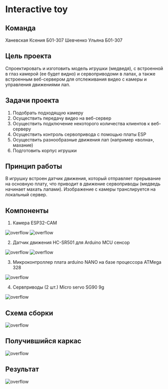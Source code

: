 # Interactive toy

## Команда

Ханевская Ксения Б01-307
Шевченко Ульяна  Б01-307

## Цель проекта

Спроектировать и изготовить модель игрушки (медведя), с встроенной в
глаз камерой (ее будет видно) и сервоприводоми в лапах, а также встроенным веб-сервером для отслеживания видео с камеры и управления движениями лап.

## Задачи проекта

1. Подобрать подходящую камеру 
2. Осуществить передачу видео на веб-сервер
3. Осуществить подключение некоторого количества клиентов к веб-серверу
4. Осуществить контроль сервопривода с помощью платы ESP
5. Осуществить разнообразные движения лап (например «волна», махание)
6. Подготовить корпус игрушки

## Принцип работы

В игрушку встроен датчик движения, который отправляет прерывание на основную плату, что приводит в движение сервоприводы (медведь начинает махать лапами).
Изображение с камеры транслируется на локальный сервер.

## Компоненты 

1. Камера ESP32-CAM

![overflow](./png_for_readme/camera1.jpg)
![overflow](./png_for_readme/camera2.jpg)

2. Датчик движения HC-SR501 для Arduino MCU сенсор

![overflow](./png_for_readme/datchik1.jpg)
![overflow](./png_for_readme/datchik2.jpg)

3. Микроконтроллер плата arduino NANO на базе процессора ATMega 328

![overflow](./png_for_readme/microcontr.jpg)

4. Сервприводы (2 шт.) Micro servo SG90 9g

![overflow](./png_for_readme/microserv.jpg)

## Схема сборки

![overflow](./png_for_readme/shema.jpg)

## Получившийся каркас

![overflow](./png_for_readme/karkas.jpg)

## Результат

![overflow](./png_for_readme/bear.jpg)